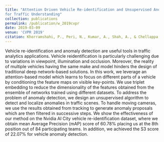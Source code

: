 ```yaml
---
title: "Attention Driven Vehicle Re-identification and Unsupervised Anomaly Detection
for Traffic Understanding"
collection: publications
permalink: /publication/w_2019cvpr
date: 2019-03-09
venue: 'CVPR 2019'
citation: Khorramshahi, P., Peri, N., Kumar, A., Shah, A., & Chellappa, R. (2019, June). Attention Driven Vehicle Re-identification and Unsupervised Anomaly Detection for Traffic Understanding. In CVPR Workshops (pp. 239-246).
---
```

Vehicle re-identification and anomaly detection are useful tools in traffic analytics applications. Vehicle reidentification is particularly challenging due to variations in viewpoint, illumination and occlusion. Moreover, the reality of multiple vehicles having the same make and model hinders the design of traditional deep network-based solutions. In this work, we leverage an attention-based model which learns to focus on different parts of a vehicle by conditioning the feature maps on visible key-points. We use triplet embedding to reduce the dimensionality of the features obtained from the ensemble of networks trained using different datasets. To address the problem of anomaly detection, we design an unsupervised algorithm to detect and localize anomalies in traffic scenes. To handle moving cameras, we use the results obtained from tracking to generate anomaly proposals which are then filtered in successive steps. We show the effectiveness of our method on the Nvidia AI City vehicle re-identification dataset, where we obtain mean Average Precision (mAP) score of 60.78% placing us at the 8th position out of 84 participating teams. In addition, we achieved the S3 score of 22.07% for vehicle anomaly detection.
